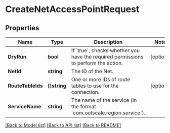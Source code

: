 # CreateNetAccessPointRequest

## Properties

Name | Type | Description | Notes
------------ | ------------- | ------------- | -------------
**DryRun** | **bool** | If &#x60;true&#x60;, checks whether you have the required permissions to perform the action. | [optional] 
**NetId** | **string** | The ID of the Net. | 
**RouteTableIds** | **[]string** | One or more IDs of route tables to use for the connection. | [optional] 
**ServiceName** | **string** | The name of the service (in the format &#x60;com.outscale.region.service&#x60;). | 

[[Back to Model list]](../README.md#documentation-for-models) [[Back to API list]](../README.md#documentation-for-api-endpoints) [[Back to README]](../README.md)


